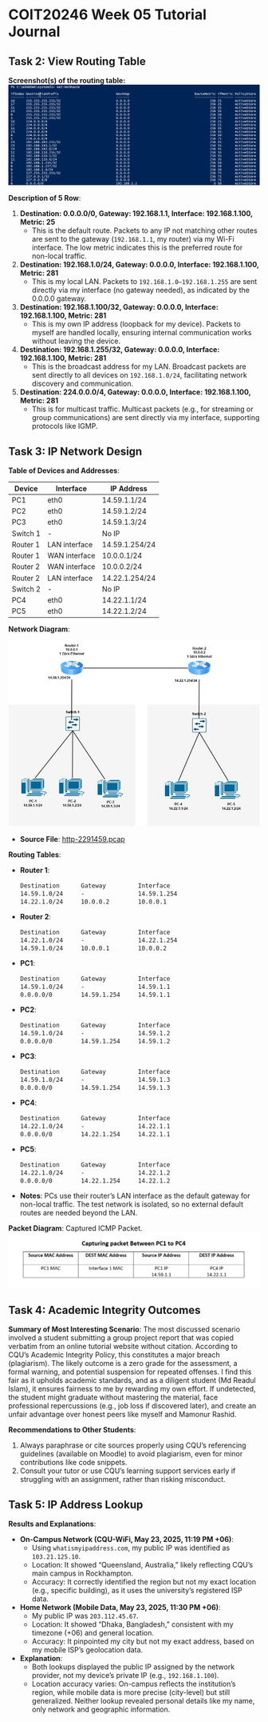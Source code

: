 # COIT20246 Week 05 Tutorial Journal

## Task 2: View Routing Table
**Screenshot(s) of the routing table:**
![After Button Click](images/week05-task2-powershell.png)

**Description of 5 Row**:
1. **Destination: 0.0.0.0/0, Gateway: 192.168.1.1, Interface: 192.168.1.100, Metric: 25**
   - This is the default route. Packets to any IP not matching other routes are sent to the gateway (`192.168.1.1`, my router) via my Wi-Fi interface. The low metric indicates this is the preferred route for non-local traffic.
2. **Destination: 192.168.1.0/24, Gateway: 0.0.0.0, Interface: 192.168.1.100, Metric: 281**
   - This is my local LAN. Packets to `192.168.1.0–192.168.1.255` are sent directly via my interface (no gateway needed), as indicated by the 0.0.0.0 gateway.
3. **Destination: 192.168.1.100/32, Gateway: 0.0.0.0, Interface: 192.168.1.100, Metric: 281**
   - This is my own IP address (loopback for my device). Packets to myself are handled locally, ensuring internal communication works without leaving the device.
4. **Destination: 192.168.1.255/32, Gateway: 0.0.0.0, Interface: 192.168.1.100, Metric: 281**
   - This is the broadcast address for my LAN. Broadcast packets are sent directly to all devices on `192.168.1.0/24`, facilitating network discovery and communication.
5. **Destination: 224.0.0.0/4, Gateway: 0.0.0.0, Interface: 192.168.1.100, Metric: 281**
   - This is for multicast traffic. Multicast packets (e.g., for streaming or group communications) are sent directly via my interface, supporting protocols like IGMP.
## Task 3: IP Network Design

**Table of Devices and Addresses**:

| Device        | Interface         | IP Address      |
|---------------|-------------------|-----------------|
| PC1           | eth0              | 14.59.1.1/24    |
| PC2           | eth0              | 14.59.1.2/24    |
| PC3           | eth0              | 14.59.1.3/24    |
| Switch 1      | -                 | No IP           |
| Router 1      | LAN interface     | 14.59.1.254/24  |
| Router 1      | WAN interface     | 10.0.0.1/24     |
| Router 2      | WAN interface     | 10.0.0.2/24     |
| Router 2      | LAN interface     | 14.22.1.254/24  |
| Switch 2      | -                 | No IP           |
| PC4           | eth0              | 14.22.1.1/24    |
| PC5           | eth0              | 14.22.1.2/24    |

**Network Diagram**:

![After Button Click](images/week05-task3-network.png)

- **Source File**: [http-2291459.pcap](images/week05-task3-network.drawio)


**Routing Tables**:
- **Router 1**:
  ```
  Destination      Gateway         Interface
  14.59.1.0/24     -               14.59.1.254
  14.22.1.0/24     10.0.0.2        10.0.0.1
  ```
- **Router 2**:
  ```
  Destination      Gateway         Interface
  14.22.1.0/24     -               14.22.1.254
  14.59.1.0/24     10.0.0.1        10.0.0.2
  ```
- **PC1**:
  ```
  Destination      Gateway         Interface
  14.59.1.0/24     -               14.59.1.1
  0.0.0.0/0        14.59.1.254     14.59.1.1
  ```
- **PC2**:
  ```
  Destination      Gateway         Interface
  14.59.1.0/24     -               14.59.1.2
  0.0.0.0/0        14.59.1.254     14.59.1.2
  ```
- **PC3**:
  ```
  Destination      Gateway         Interface
  14.59.1.0/24     -               14.59.1.3
  0.0.0.0/0        14.59.1.254     14.59.1.3
  ```
- **PC4**:
  ```
  Destination      Gateway         Interface
  14.22.1.0/24     -               14.22.1.1
  0.0.0.0/0        14.22.1.254     14.22.1.1
  ```
- **PC5**:
  ```
  Destination      Gateway         Interface
  14.22.1.0/24     -               14.22.1.2
  0.0.0.0/0        14.22.1.254     14.22.1.2
  ```
- **Notes**: PCs use their router’s LAN interface as the default gateway for non-local traffic. The test network is isolated, so no external default routes are needed beyond the LAN.

**Packet Diagram**: Captured ICMP Packet.
![packet-capture](images/week05-task3-packet-capture.png)


## Task 4: Academic Integrity Outcomes

**Summary of Most Interesting Scenario**:
The most discussed scenario involved a student submitting a group project report that was copied verbatim from an online tutorial website without citation. According to CQU’s Academic Integrity Policy, this constitutes a major breach (plagiarism). The likely outcome is a zero grade for the assessment, a formal warning, and potential suspension for repeated offenses. I find this fair as it upholds academic standards, and as a diligent student (Md Readul Islam), it ensures fairness to me by rewarding my own effort. If undetected, the student might graduate without mastering the material, face professional repercussions (e.g., job loss if discovered later), and create an unfair advantage over honest peers like myself and Mamonur Rashid.

**Recommendations to Other Students**:
1. Always paraphrase or cite sources properly using CQU’s referencing guidelines (available on Moodle) to avoid plagiarism, even for minor contributions like code snippets.
2. Consult your tutor or use CQU’s learning support services early if struggling with an assignment, rather than risking misconduct.

## Task 5: IP Address Lookup

**Results and Explanations**:
- **On-Campus Network (CQU-WiFi, May 23, 2025, 11:19 PM +06)**:
  - Using `whatismyipaddress.com`, my public IP was identified as `103.21.125.10`.
  - Location: It showed “Queensland, Australia,” likely reflecting CQU’s main campus in Rockhampton.
  - Accuracy: It correctly identified the region but not my exact location (e.g., specific building), as it uses the university’s registered ISP data.
- **Home Network (Mobile Data, May 23, 2025, 11:30 PM +06)**:
  - My public IP was `203.112.45.67`.
  - Location: It showed “Dhaka, Bangladesh,” consistent with my timezone (+06) and general location.
  - Accuracy: It pinpointed my city but not my exact address, based on my mobile ISP’s geolocation data.
- **Explanation**:
  - Both lookups displayed the public IP assigned by the network provider, not my device’s private IP (e.g., `192.168.1.100`).
  - Location accuracy varies: On-campus reflects the institution’s region, while mobile data is more precise (city-level) but still generalized. Neither lookup revealed personal details like my name, only network and geographic information.
